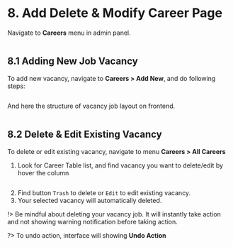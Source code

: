 # 8. Add Delete & Modify Career Page

Navigate to **Careers** menu in admin panel.

<figure>
   <div class="image-wrapper">
      <img src="./_media/img-navigate-career-menu.png" alt="">
   </div>
</figure>

## 8.1 Adding New Job Vacancy

To add new vacancy, navigate to **Careers > Add New**, and do following steps:

<figure>
   <div class="image-wrapper">
      <img src="./_media/img-navigate-career-new.png" alt="">
   </div>
</figure>

And here the structure of vacancy job layout on frontend.

<figure>
   <div class="image-wrapper">
      <img src="./_media/img-navigate-career-new-fe.png" alt="">
   </div>
</figure>

## 8.2 Delete & Edit Existing Vacancy

To delete or edit existing vacancy, navigate to menu **Careers > All Careers**

1. Look for Career Table list, and find vacancy you want to delete/edit by hover the column
   <figure>
      <div class="image-wrapper">
         <img src="./_media/img-navigate-career-actions.png" alt="" />
      </div>
   </figure>
2. Find button `Trash` to delete or `Edit` to edit existing vacancy.
3. Your selected vacancy will automatically deleted.

!> Be mindful about deleting your vacancy job. It will instantly take action and not showing warning notification before taking action.

?> To undo action, interface will showing **Undo Action**

   <figure>
      <div class="image-wrapper">
         <img src="./_media/img-navigate-career-delete.png" alt="">
      </div>
   </figure>

